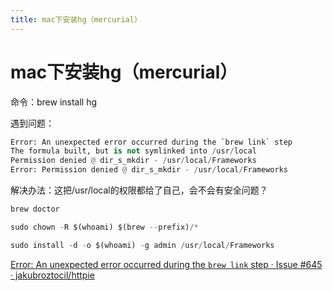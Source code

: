 ```yaml
---
title: mac下安装hg（mercurial）
---
```


# mac下安装hg（mercurial）

命令：brew install hg

遇到问题：

```python
Error: An unexpected error occurred during the `brew link` step
The formula built, but is not symlinked into /usr/local
Permission denied @ dir_s_mkdir - /usr/local/Frameworks
Error: Permission denied @ dir_s_mkdir - /usr/local/Frameworks
```

解决办法：这把/usr/local的权限都给了自己，会不会有安全问题？

```python
brew doctor

sudo chown -R $(whoami) $(brew --prefix)/*

sudo install -d -o $(whoami) -g admin /usr/local/Frameworks
```

[Error: An unexpected error occurred during the `brew link` step · Issue #645 · jakubroztocil/httpie](https://github.com/jakubroztocil/httpie/issues/645)